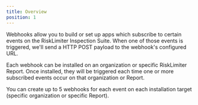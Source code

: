 ```yaml
---
title: Overview
position: 1
---
```


Webhooks allow you to build or set up apps which subscribe to certain events on the RiskLimiter Inspection Suite. When one of those events is triggered, we'll send a HTTP POST payload to the webhook's configured URL.

Each webhook can be installed on an organization or specific RiskLimiter Report. Once installed, they will be triggered each time one or more subscribed events occur on that organization or Report.


You can create up to 5 webhooks for each event on each installation target (specific organization or specific Report).
